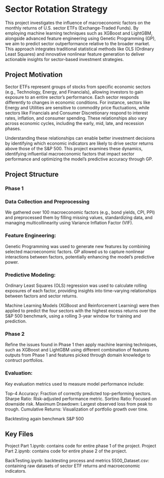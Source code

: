 # Sector Rotation Strategy
This project investigates the influence of macroeconomic factors on the monthly returns of U.S. sector ETFs (Exchange-Traded Funds). By employing machine learning techniques such as XGBoost and LightGBM, alongside advanced feature engineering using Genetic Programming (GP), we aim to predict sector outperformance relative to the broader market. This approach integrates traditional statistical methods like OLS (Ordinary Least Squares) and innovative nonlinear feature generation to deliver actionable insights for sector-based investment strategies.
## Project Motivation
Sector ETFs represent groups of stocks from specific economic sectors (e.g., Technology, Energy, and Financials), allowing investors to gain exposure to an entire sector’s performance. Each sector responds differently to changes in economic conditions. For instance, sectors like Energy and Utilities are sensitive to commodity price fluctuations, while sectors like Financials and Consumer Discretionary respond to interest rates, inflation, and consumer spending. These relationships also vary across economic cycles, including the early, mid, late, and recession phases.

Understanding these relationships can enable better investment decisions by identifying which economic indicators are likely to drive sector returns above those of the S&P 500. This project examines these dynamics, identifying influential macroeconomic factors that impact sector performance and optimizing the model’s predictive accuracy through GP.
## Project Structure
### Phase 1
### Data Collection and Preprocessing
We gathered over 100 macroeconomic factors (e.g., bond yields, CPI, PPI) and preprocessed them by filling missing values, standardizing data, and managing multicollinearity using Variance Inflation Factor (VIF).
### Feature Engineering: 
Genetic Programming was used to generate new features by combining selected macroeconomic factors. GP allowed us to capture nonlinear interactions between factors, potentially enhancing the model’s predictive power.
### Predictive Modeling:
Ordinary Least Squares (OLS) regression was used to calculate rolling exposures of each factor, providing insights into time-varying relationships between factors and sector returns.

Machine Learning Models (XGBoost and Reinforcement Learning) were then applied to predict the four sectors with the highest excess returns over the S&P 500 benchmark, using a rolling 3-year window for training and prediction.
### Phase 2
Refine the issues found in Phase 1 then apply machine learning techniques, such as XGBoost and LightGBM using different combination of features outputs from Phase 1 and features picked through domain knowledge to contruct portfolios.
### Evaluation:
Key evaluation metrics used to measure model performance include:

Top-4 Accuracy: Fraction of correctly predicted top-performing sectors.
Sharpe Ratio: Risk-adjusted performance metric.
Sortino Ratio: Focused on downside risk.
Maximum Drawdown: Largest observed loss from peak to trough.
Cumulative Returns: Visualization of portfolio growth over time.

Backtesting again benchmark S&P 500
## Key Files
Project Part 1.ipynb: contains code for entire phase 1 of the project.
Project Part 2.ipynb: contains code for entire phase 2 of the project.

BackTesting.ipynb: backtesting process and metrics
5500_Dataset.csv: containing raw datasets of sector ETF returns and macroeconomic indicators.

